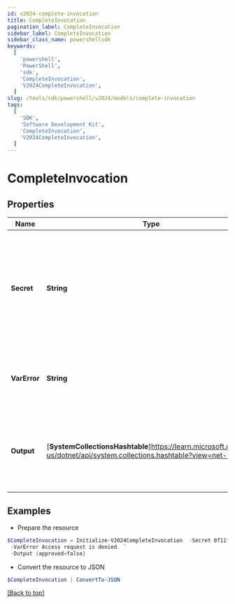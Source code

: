 ```yaml
---
id: v2024-complete-invocation
title: CompleteInvocation
pagination_label: CompleteInvocation
sidebar_label: CompleteInvocation
sidebar_class_name: powershellsdk
keywords:
  [
    'powershell',
    'PowerShell',
    'sdk',
    'CompleteInvocation',
    'V2024CompleteInvocation',
  ]
slug: /tools/sdk/powershell/v2024/models/complete-invocation
tags:
  [
    'SDK',
    'Software Development Kit',
    'CompleteInvocation',
    'V2024CompleteInvocation',
  ]
---
```


# CompleteInvocation

## Properties

| Name | Type | Description | Notes |
| --- | --- | --- | --- |
| **Secret** | **String** | Unique invocation secret that was generated when the invocation was created. Required to authenticate to the endpoint. | [required] |
| **VarError** | **String** | The error message to indicate a failed invocation or error if any. | [optional] |
| **Output** | [**SystemCollectionsHashtable**]https://learn.microsoft.com/en-us/dotnet/api/system.collections.hashtable?view=net-9.0 | Trigger output to complete the invocation. Its schema is defined in the trigger definition. | [required] |

## Examples

- Prepare the resource

```powershell
$CompleteInvocation = Initialize-V2024CompleteInvocation  -Secret 0f11f2a4-7c94-4bf3-a2bd-742580fe3bde `
 -VarError Access request is denied. `
 -Output {approved=false}
```

- Convert the resource to JSON

```powershell
$CompleteInvocation | ConvertTo-JSON
```

[[Back to top]](#)
